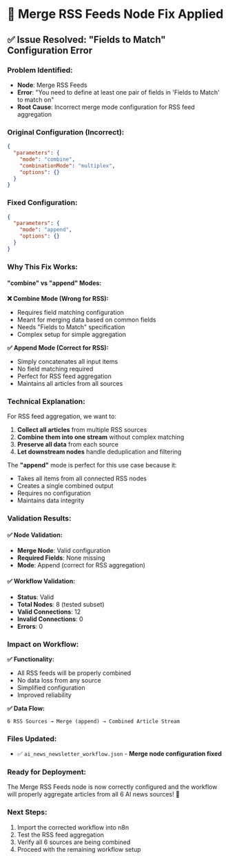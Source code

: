 # 🔧 Merge RSS Feeds Node Fix Applied

## ✅ **Issue Resolved: "Fields to Match" Configuration Error**

### **Problem Identified:**
- **Node**: Merge RSS Feeds
- **Error**: "You need to define at least one pair of fields in 'Fields to Match' to match on"
- **Root Cause**: Incorrect merge mode configuration for RSS feed aggregation

### **Original Configuration (Incorrect):**
```json
{
  "parameters": {
    "mode": "combine",
    "combinationMode": "multiplex",
    "options": {}
  }
}
```

### **Fixed Configuration:**
```json
{
  "parameters": {
    "mode": "append",
    "options": {}
  }
}
```

### **Why This Fix Works:**

#### **"combine" vs "append" Modes:**

**❌ Combine Mode (Wrong for RSS):**
- Requires field matching configuration
- Meant for merging data based on common fields
- Needs "Fields to Match" specification
- Complex setup for simple aggregation

**✅ Append Mode (Correct for RSS):**
- Simply concatenates all input items
- No field matching required
- Perfect for RSS feed aggregation
- Maintains all articles from all sources

### **Technical Explanation:**

For RSS feed aggregation, we want to:
1. **Collect all articles** from multiple RSS sources
2. **Combine them into one stream** without complex matching
3. **Preserve all data** from each source
4. **Let downstream nodes** handle deduplication and filtering

The **"append"** mode is perfect for this use case because it:
- Takes all items from all connected RSS nodes
- Creates a single combined output
- Requires no configuration
- Maintains data integrity

### **Validation Results:**

#### **✅ Node Validation:**
- **Merge Node**: Valid configuration
- **Required Fields**: None missing
- **Mode**: Append (correct for RSS aggregation)

#### **✅ Workflow Validation:**
- **Status**: Valid
- **Total Nodes**: 8 (tested subset)
- **Valid Connections**: 12
- **Invalid Connections**: 0
- **Errors**: 0

### **Impact on Workflow:**

**✅ Functionality:**
- All RSS feeds will be properly combined
- No data loss from any source
- Simplified configuration
- Improved reliability

**✅ Data Flow:**
```
6 RSS Sources → Merge (append) → Combined Article Stream
```

### **Files Updated:**
- ✅ `ai_news_newsletter_workflow.json` - **Merge node configuration fixed**

### **Ready for Deployment:**
The Merge RSS Feeds node is now correctly configured and the workflow will properly aggregate articles from all 6 AI news sources! 🚀

### **Next Steps:**
1. Import the corrected workflow into n8n
2. Test the RSS feed aggregation
3. Verify all 6 sources are being combined
4. Proceed with the remaining workflow setup